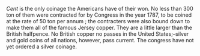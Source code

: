 *Cent*  is the only coinage the Americans have of their won. No less than 300 ton of them were contracted for by Congress in the year 1787, to be coined at the rate of 50 ton per annum ; the contracters were also bound down to make them all of the famous Jersey copper. They are a little larger than the British halfpence. No British copper no passes in the United States;–silver and gold coins of all nations, however, pass current. The congress have not yet ordered a silver coinage.